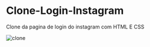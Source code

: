 # Clone-Login-Instagram
Clone da pagina de login do instagram com HTML E CSS

![clone](https://user-images.githubusercontent.com/93484378/148478888-ff128feb-847d-4847-8262-2086c7b0faf8.png)

